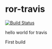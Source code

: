# ror-travis
[![Build Status](https://travis-ci.org/montells/ror-travis.svg?branch=master)](https://travis-ci.org/montells/ror-travis)

hello world for travis

First build

